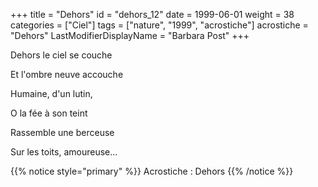 +++
title = "Dehors"
id = "dehors_12"
date = 1999-06-01
weight = 38
categories = ["Ciel"]
tags = ["nature", "1999", "acrostiche"]
acrostiche = "Dehors"
LastModifierDisplayName = "Barbara Post"
+++

Dehors le ciel se couche

Et l'ombre neuve accouche

Humaine, d'un lutin,

O la fée à son teint

Rassemble une berceuse

Sur les toits, amoureuse...

{{% notice style="primary" %}}
Acrostiche : Dehors
{{% /notice %}}
